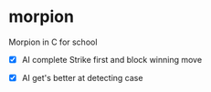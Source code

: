 # morpion
Morpion in C for school

- [x] AI complete Strike first and block winning move
- [x] AI get's better at detecting case

